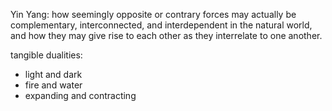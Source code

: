 Yin Yang: how seemingly opposite or contrary forces may actually be complementary, interconnected, and interdependent in the natural world, and how they may give rise to each other as they interrelate to one another.

tangible dualities:

* light and dark
* fire and water
* expanding and contracting

